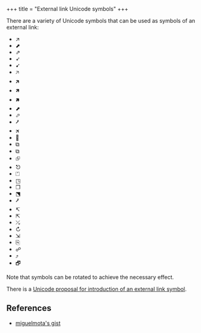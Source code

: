 +++
title = "External link Unicode symbols"
+++

There are a variety of Unicode symbols that can be used as symbols of an external link:

- ↗
- ⬈
- ⇗
- ➶
- ➹
- 🡥
- 🡵
- 🡽
- 🢅
- ⬈
- ⬀
- ⭷
- 🛪
- 🔗
- ⧉
- ⧉
- ⮺
- ⎋
- ⏍
- ◳
- ❐
- ⬔
- ⭷
- ↸
- ⇱
- ⤯
- ↻
- ⇲
- ⎘
- ☍
- ⤴
- 🗗

Note that symbols can be rotated to achieve the necessary effect.

There is a [Unicode proposal for introduction of an external link symbol](https://www.unicode.org/L2/L2018/18303-external-link.pdf).

## References

- [miguelmota's gist](https://gist.github.com/miguelmota/322c89234d60de578f37d3c6d30f7e41)
